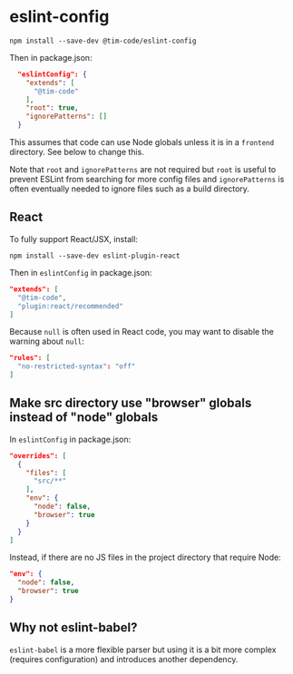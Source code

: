 # eslint-config

`npm install --save-dev @tim-code/eslint-config`

Then in package.json:

```json
  "eslintConfig": {
    "extends": [
      "@tim-code"
    ],
    "root": true,
    "ignorePatterns": []
  }
```

This assumes that code can use Node globals unless it is in a `frontend` directory. See below to change this.

Note that `root` and `ignorePatterns` are not required but `root` is useful to prevent ESLint from searching for more config files and `ignorePatterns` is often eventually needed to ignore files such as a build directory.

## React

To fully support React/JSX, install:

`npm install --save-dev eslint-plugin-react`

Then in `eslintConfig` in package.json:

```json
"extends": [
  "@tim-code",
  "plugin:react/recommended"
]
```

Because `null` is often used in React code, you may want to disable the warning about `null`:

```json
"rules": [
  "no-restricted-syntax": "off"
]
```

## Make src directory use "browser" globals instead of "node" globals

In `eslintConfig` in package.json:

```json
"overrides": [
  {
    "files": [
      "src/**"
    ],
    "env": {
      "node": false,
      "browser": true
    }
  }
]
```

Instead, if there are no JS files in the project directory that require Node:

```json
"env": {
  "node": false,
  "browser": true
}
```

## Why not eslint-babel?

`eslint-babel` is a more flexible parser but using it is a bit more complex (requires configuration) and introduces another dependency.
